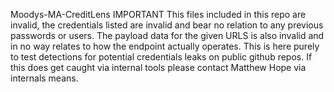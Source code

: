 Moodys-MA-CreditLens
IMPORTANT
This files included in this repo are invalid, the credentials listed are invalid and bear no relation to any previous passwords or users.
The payload data for the given URLS is also invalid and in no way relates to how the endpoint actually operates.
This is here purely to test detections for potential credentials leaks on public github repos.
If this does get caught via internal tools please contact Matthew Hope via internals means.

